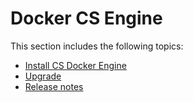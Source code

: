 <!--[metadata]>
+++
aliases = [ "/docker-trusted-registry/cs-engine/"]
title = "CS Docker Engine"
description = "Learn more about the Commercially Supported Docker Engine."
keywords = ["docker, engine, documentation"]
[menu.main]
identifier="menu_csengine"
weight=-65
+++
<![end-metadata]-->

# Docker CS Engine

This section includes the following topics:

* [Install CS Docker Engine](install.md)
* [Upgrade](upgrade.md)
* [Release notes](release-notes/release-notes.md)
